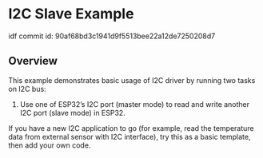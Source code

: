# I2C Slave Example

idf commit id: 90af68bd3c1941d9f5513bee22a12de7250208d7

## Overview

This example demonstrates basic usage of I2C driver by running two tasks on I2C bus:

1. Use one of ESP32’s I2C port (master mode) to read and write another I2C port (slave mode) in ESP32.

If you have a new I2C application to go (for example, read the temperature data from external sensor with I2C interface), try this as a basic template, then add your own code.
